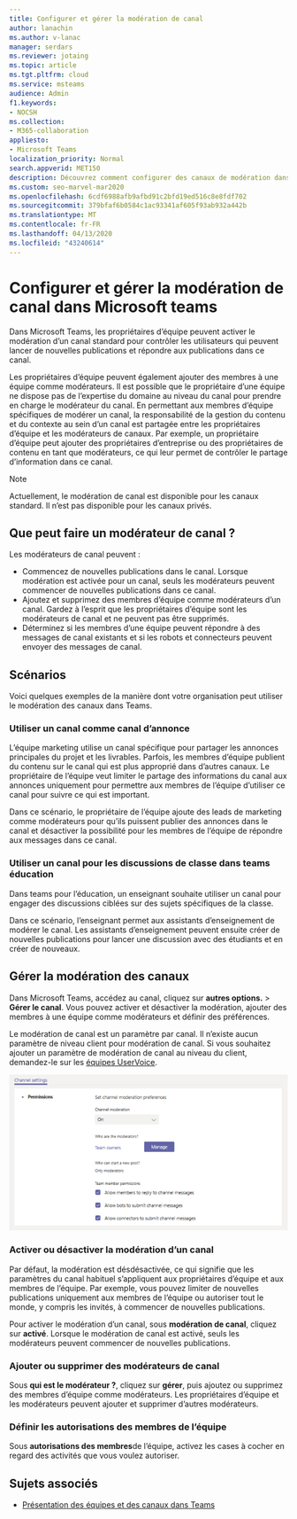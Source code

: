 ```yaml
---
title: Configurer et gérer la modération de canal
author: lanachin
ms.author: v-lanac
manager: serdars
ms.reviewer: jotaing
ms.topic: article
ms.tgt.pltfrm: cloud
ms.service: msteams
audience: Admin
f1.keywords:
- NOCSH
ms.collection:
- M365-collaboration
appliesto:
- Microsoft Teams
localization_priority: Normal
search.appverid: MET150
description: Découvrez comment configurer des canaux de modération dans Microsoft Teams, y compris comment ajouter des membres à une équipe comme modérateurs de canaux.
ms.custom: seo-marvel-mar2020
ms.openlocfilehash: 6cdf6988afb9afbd91c2bfd19ed516c8e8fdf702
ms.sourcegitcommit: 379bfaf6b0584c1ac93341af605f93ab932a442b
ms.translationtype: MT
ms.contentlocale: fr-FR
ms.lasthandoff: 04/13/2020
ms.locfileid: "43240614"
---
```

# <a name="set-up-and-manage-channel-moderation-in-microsoft-teams"></a>Configurer et gérer la modération de canal dans Microsoft teams

Dans Microsoft Teams, les propriétaires d’équipe peuvent activer le modération d’un canal standard pour contrôler les utilisateurs qui peuvent lancer de nouvelles publications et répondre aux publications dans ce canal.

Les propriétaires d’équipe peuvent également ajouter des membres à une équipe comme modérateurs. Il est possible que le propriétaire d’une équipe ne dispose pas de l’expertise du domaine au niveau du canal pour prendre en charge le modérateur du canal. En permettant aux membres d’équipe spécifiques de modérer un canal, la responsabilité de la gestion du contenu et du contexte au sein d’un canal est partagée entre les propriétaires d’équipe et les modérateurs de canaux. Par exemple, un propriétaire d’équipe peut ajouter des propriétaires d’entreprise ou des propriétaires de contenu en tant que modérateurs, ce qui leur permet de contrôler le partage d’information dans ce canal.

> [!NOTE]
> Actuellement, le modération de canal est disponible pour les canaux standard. Il n’est pas disponible pour les canaux privés.

## <a name="what-can-a-channel-moderator-do"></a>Que peut faire un modérateur de canal ?

Les modérateurs de canal peuvent :

- Commencez de nouvelles publications dans le canal. Lorsque modération est activée pour un canal, seuls les modérateurs peuvent commencer de nouvelles publications dans ce canal.
- Ajoutez et supprimez des membres d’équipe comme modérateurs d’un canal. Gardez à l’esprit que les propriétaires d’équipe sont les modérateurs de canal et ne peuvent pas être supprimés.
- Déterminez si les membres d’une équipe peuvent répondre à des messages de canal existants et si les robots et connecteurs peuvent envoyer des messages de canal.

## <a name="scenarios"></a>Scénarios

Voici quelques exemples de la manière dont votre organisation peut utiliser le modération des canaux dans Teams.

### <a name="use-a-channel-as-an-announcement-channel"></a>Utiliser un canal comme canal d’annonce

L’équipe marketing utilise un canal spécifique pour partager les annonces principales du projet et les livrables. Parfois, les membres d’équipe publient du contenu sur le canal qui est plus approprié dans d’autres canaux. Le propriétaire de l’équipe veut limiter le partage des informations du canal aux annonces uniquement pour permettre aux membres de l’équipe d’utiliser ce canal pour suivre ce qui est important.

Dans ce scénario, le propriétaire de l’équipe ajoute des leads de marketing comme modérateurs pour qu’ils puissent publier des annonces dans le canal et désactiver la possibilité pour les membres de l’équipe de répondre aux messages dans ce canal.

### <a name="use-a-channel-for-class-discussions-in-teams-for-education"></a>Utiliser un canal pour les discussions de classe dans teams éducation

Dans teams pour l’éducation, un enseignant souhaite utiliser un canal pour engager des discussions ciblées sur des sujets spécifiques de la classe.

Dans ce scénario, l’enseignant permet aux assistants d’enseignement de modérer le canal. Les assistants d’enseignement peuvent ensuite créer de nouvelles publications pour lancer une discussion avec des étudiants et en créer de nouveaux.

## <a name="manage-channel-moderation"></a>Gérer la modération des canaux

Dans Microsoft Teams, accédez au canal, cliquez sur **autres options.**  >  **Gérer le canal**. Vous pouvez activer et désactiver la modération, ajouter des membres à une équipe comme modérateurs et définir des préférences.

Le modération de canal est un paramètre par canal. Il n’existe aucun paramètre de niveau client pour modération de canal. Si vous souhaitez ajouter un paramètre de modération de canal au niveau du client, demandez-le sur les [équipes UserVoice](https://microsoftteams.uservoice.com/).

![Manage-Channel-Moderation-in-teams-Preferences. png](media/manage-channel-moderation-in-teams-preferences.png)

### <a name="turn-on-or-turn-off-moderation-for-a-channel"></a>Activer ou désactiver la modération d’un canal

Par défaut, la modération est désdésactivée, ce qui signifie que les paramètres du canal habituel s’appliquent aux propriétaires d’équipe et aux membres de l’équipe. Par exemple, vous pouvez limiter de nouvelles publications uniquement aux membres de l’équipe ou autoriser tout le monde, y compris les invités, à commencer de nouvelles publications.

Pour activer le modération d’un canal, sous **modération de canal**, cliquez sur **activé**. Lorsque le modération de canal est activé, seuls les modérateurs peuvent commencer de nouvelles publications. 

### <a name="add-or-remove-channel-moderators"></a>Ajouter ou supprimer des modérateurs de canal

Sous **qui est le modérateur ?**, cliquez sur **gérer**, puis ajoutez ou supprimez des membres d’équipe comme modérateurs. Les propriétaires d’équipe et les modérateurs peuvent ajouter et supprimer d’autres modérateurs.  

### <a name="set-team-member-permissions"></a>Définir les autorisations des membres de l’équipe

Sous **autorisations des membres**de l’équipe, activez les cases à cocher en regard des activités que vous voulez autoriser.

## <a name="related-topics"></a>Sujets associés

- [Présentation des équipes et des canaux dans Teams](teams-channels-overview.md)
